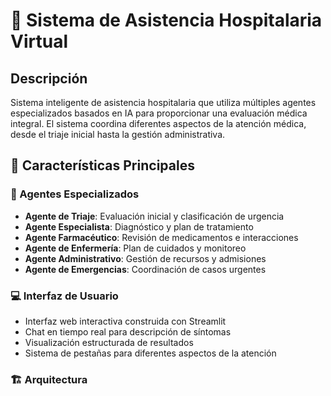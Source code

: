 # 🏥 Sistema de Asistencia Hospitalaria Virtual

## Descripción
Sistema inteligente de asistencia hospitalaria que utiliza múltiples agentes especializados basados en IA para proporcionar una evaluación médica integral. El sistema coordina diferentes aspectos de la atención médica, desde el triaje inicial hasta la gestión administrativa.

## 🚀 Características Principales

### 🤖 Agentes Especializados
- **Agente de Triaje**: Evaluación inicial y clasificación de urgencia
- **Agente Especialista**: Diagnóstico y plan de tratamiento
- **Agente Farmacéutico**: Revisión de medicamentos e interacciones
- **Agente de Enfermería**: Plan de cuidados y monitoreo
- **Agente Administrativo**: Gestión de recursos y admisiones
- **Agente de Emergencias**: Coordinación de casos urgentes

### 💻 Interfaz de Usuario
- Interfaz web interactiva construida con Streamlit
- Chat en tiempo real para descripción de síntomas
- Visualización estructurada de resultados
- Sistema de pestañas para diferentes aspectos de la atención

### 🏗 Arquitectura 